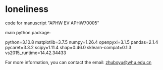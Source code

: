 # loneliness

code for manuscript "APHW EV APHW70005"

main python package:

python=3.10.8
matplotlib=3.7.5
numpy=1.26.4
openpyxl=3.1.5
pandas=2.1.4
pycaret=3.3.2
scipy=1.11.4
shap=0.46.0
sklearn-compat=0.1.3
vs2015_runtime=14.42.34433

For more information, you can contact the email: zhuboyu@whu.edu.cn
